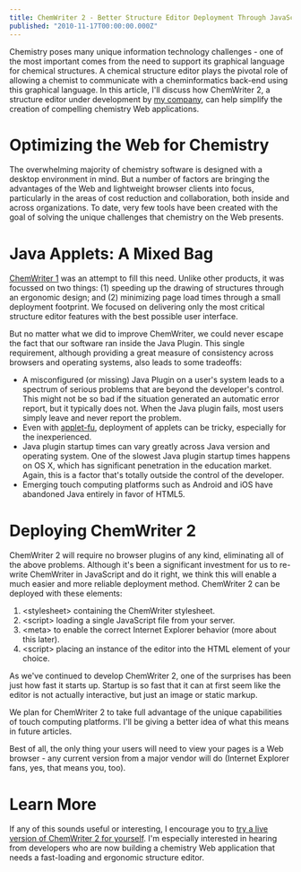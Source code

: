 ```yaml
---
title: ChemWriter 2 - Better Structure Editor Deployment Through JavaScript
published: "2010-11-17T00:00:00.000Z"
---
```


Chemistry poses many unique information technology challenges - one of the most important comes from the need to support its graphical language for chemical structures. A chemical structure editor plays the pivotal role of allowing a chemist to communicate with a cheminformatics back-end using this graphical language. In this article, I'll discuss how ChemWriter 2, a structure editor under development by [my company](http://metamolecular.com), can help simplify the creation of compelling chemistry Web applications.

# Optimizing the Web for Chemistry

The overwhelming majority of chemistry software is designed with a desktop environment in mind. But a number of factors are bringing the advantages of the Web and lightweight browser clients into focus, particularly in the areas of cost reduction and collaboration, both inside and across organizations. To date, very few tools have been created with the goal of solving the unique challenges that chemistry on the Web presents.

# Java Applets: A Mixed Bag

[ChemWriter 1](http://chemwriter.com) was an attempt to fill this need. Unlike other products, it was focussed on two things: (1) speeding up the drawing of structures through an ergonomic design; and (2) minimizing page load times through a small deployment footprint. We focused on delivering only the most critical structure editor features with the best possible user interface.

But no matter what we did to improve ChemWriter, we could never escape the fact that our software ran inside the Java Plugin. This single requirement, although providing a great measure of consistency across browsers and operating systems, also leads to some tradeoffs:

-  A misconfigured (or missing) Java Plugin on a user's system leads to a spectrum of serious problems that are beyond the developer's control. This might not be so bad if the situation generated an automatic error report, but it typically does not. When the Java plugin fails, most users simply leave and never report the problem.
-  Even with [applet-fu](https://github.com/metamolecular/applet-fu), deployment of applets can be tricky, especially for the inexperienced.
-  Java plugin startup times can vary greatly across Java version and operating system. One of the slowest Java plugin startup times happens on OS X, which has significant penetration in the education market. Again, this is a factor that's totally outside the control of the developer.
-  Emerging touch computing platforms such as Android and iOS have abandoned Java entirely in favor of HTML5.

# Deploying ChemWriter 2

ChemWriter 2 will require no browser plugins of any kind, eliminating all of the above problems. Although it's been a significant investment for us to re-write ChemWriter in JavaScript and do it right, we think this will enable a much easier and more reliable deployment method. ChemWriter 2 can be deployed with these elements:

1.  &lt;stylesheet&gt; containing the ChemWriter stylesheet.
2.  &lt;script&gt; loading a single JavaScript file from your server.
3.  &lt;meta&gt; to enable the correct Internet Explorer behavior (more about this later).
4.  &lt;script&gt; placing an instance of the editor into the HTML element of your choice.

As we've continued to develop ChemWriter 2, one of the surprises has been just how fast it starts up. Startup is so fast that it can at first seem like the editor is not actually interactive, but just an image or static markup.

We plan for ChemWriter 2 to take full advantage of the unique capabilities of touch computing platforms. I'll be giving a better idea of what this means in future articles.

Best of all, the only thing your users will need to view your pages is a Web browser - any current version from a major vendor will do (Internet Explorer fans, yes, that means you, too).

# Learn More

If any of this sounds useful or interesting, I encourage you to [try a live version of ChemWriter 2 for yourself](http://chemwriter.com/signups/new). I'm especially interested in hearing from developers who are now building a chemistry Web application that needs a fast-loading and ergonomic structure editor.